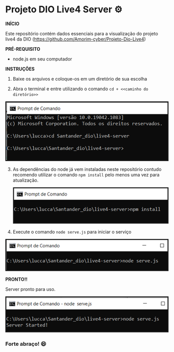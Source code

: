 # Projeto DIO Live4 Server :gear:

**INÍCIO**

Este repositório contém dados essenciais para a visualização do projeto live4 da DIO (https://github.com/Amorim-cyber/Projeto-Dio-Live4) 

**PRÉ-REQUISITO**

* node.js em seu computador

**INSTRUÇÕES**

1. Baixe os arquivos e coloque-os em um diretório de sua escolha

2. Abra o terminal e entre utilizando o comando `cd + <<caminho do diretório>>` 

<img src="img/passo2.PNG" style= "border: solid"></img>

3. As dependências do node já vem instaladas neste repositório contudo recomendo utilizar o comando `npm install` pelo menos uma vez para atualização. 

   <img src="img/passo3.PNG" style= "border: solid"></img>

4. Execute o comando `node serve.js` para iniciar o serviço

<img src="img/passo4.PNG" style= "border: solid"></img>

**PRONTO!!**

Server pronto para uso.

<img src="img/fim.PNG" style= "border: solid"></img>



### Forte abraço! :smile:

